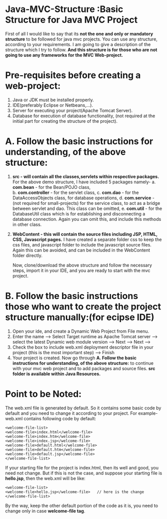 # Java-MVC-Structure :Basic Structure for Java MVC Project

First of all I would like to say that its **not the one and only or mandatory structure** to be followed for java mvc projects. You can use any structure, according to your requirements. I am going to give a description of the structure which I try to follow.
**And this structure is for those who are not going to use any frameworks for the MVC Web-project.**
 
# Pre-requisites before creating a web-project:
1. Java or JDK must be installed properly.
2. IDE(preferably Eclipse or Netbeans,...).
3. Server for executing your project(Apache Tomcat Server).
4. Database for execution of database functionality, (not required at the initial part for creating the structure of the project).
 
# A. Follow the basic instructions for understanding, of the above structure:

1.  **src - will contain all the classes,servlets within respective packages.**
     For the above demo structure, I have included 5 packages namely- 
a.  **com.bean** - for the Bean/POJO class,  
b.  **com.controller** - for the servlet class, 
c.  **com.dao** - for the DataAccessObjects class, for database operations, 
d.  **com.service** - (not required for small-projects) for the service class, to act as a bridge between servlet and dao. This class can be omitted,
e.  **com.util** - for the DatabaseUtil class which is for establishing and disconnecting a database connection. Again you can omit this, and include this methods in other             class.

2. **WebContent - this will contain the source files including JSP, HTML, CSS, Javascript pages.**
     I have created a separate folder css to keep the css files, and javascript folder to include the javascript source files. Again this can be avoided, and can be included      in the WebContent folder directly.
     
     Now, clone/download the above structure and follow the necessary steps, import it in your IDE, and you are ready to start with the mvc project.
     
# B. Follow the basic instructions those who want to create the project structure manually:(for ecipse IDE)

1. Open your ide, and create a Dynamic Web Project from File menu.
2. Enter the name --> Select Target runtime as Apache Tomcat server  --> select the latest Dynamic web module version  --> Next  --> Next -->
3. Check the box to include web.xml deployment descriptor file in your project (this is the most important step)  --> Finish
4. Your project is created. 
Now go through  **A. Follow the basic instructions for understanding, of the above structure:** to continue with your mvc web project and to add packages and source files.
**src folder is available within Java Resources.**


# Point to be Noted:
The web.xml file is generated by default.
So it contains some basic code by default and you need to change it according to your project.
For example- web.xml contains following code by default:

    <welcome-file-list>
    <welcome-file>index.html</welcome-file>
    <welcome-file>index.htm</welcome-file>
    <welcome-file>index.jsp</welcome-file>
    <welcome-file>default.html</welcome-file>
    <welcome-file>default.htm</welcome-file>
    <welcome-file>default.jsp</welcome-file>
    </welcome-file-list>

If your starting file for the project is index.html, then its well and good, you need not change. But if this is not the case, and suppose your starting file is **hello.jsp**,
 then the web.xml will be like:
 
    <welcome-file-list>
    <welcome-file>hello.jsp</welcome-file>   // here is the change
    </welcome-file-list>
By the way, keep the other default portion of the code as it is, you need to change only in case **welcome-file tag**.
 

